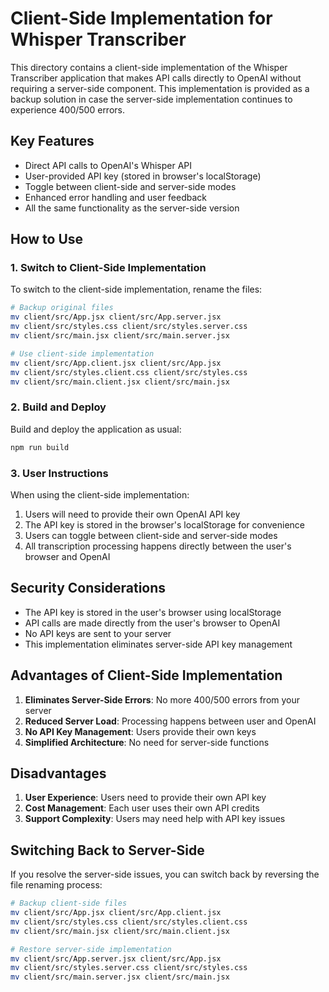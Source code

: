 # Client-Side Implementation for Whisper Transcriber

This directory contains a client-side implementation of the Whisper Transcriber application that makes API calls directly to OpenAI without requiring a server-side component. This implementation is provided as a backup solution in case the server-side implementation continues to experience 400/500 errors.

## Key Features

- Direct API calls to OpenAI's Whisper API
- User-provided API key (stored in browser's localStorage)
- Toggle between client-side and server-side modes
- Enhanced error handling and user feedback
- All the same functionality as the server-side version

## How to Use

### 1. Switch to Client-Side Implementation

To switch to the client-side implementation, rename the files:

```bash
# Backup original files
mv client/src/App.jsx client/src/App.server.jsx
mv client/src/styles.css client/src/styles.server.css
mv client/src/main.jsx client/src/main.server.jsx

# Use client-side implementation
mv client/src/App.client.jsx client/src/App.jsx
mv client/src/styles.client.css client/src/styles.css
mv client/src/main.client.jsx client/src/main.jsx
```

### 2. Build and Deploy

Build and deploy the application as usual:

```bash
npm run build
```

### 3. User Instructions

When using the client-side implementation:

1. Users will need to provide their own OpenAI API key
2. The API key is stored in the browser's localStorage for convenience
3. Users can toggle between client-side and server-side modes
4. All transcription processing happens directly between the user's browser and OpenAI

## Security Considerations

- The API key is stored in the user's browser using localStorage
- API calls are made directly from the user's browser to OpenAI
- No API keys are sent to your server
- This implementation eliminates server-side API key management

## Advantages of Client-Side Implementation

1. **Eliminates Server-Side Errors**: No more 400/500 errors from your server
2. **Reduced Server Load**: Processing happens between user and OpenAI
3. **No API Key Management**: Users provide their own keys
4. **Simplified Architecture**: No need for server-side functions

## Disadvantages

1. **User Experience**: Users need to provide their own API key
2. **Cost Management**: Each user uses their own API credits
3. **Support Complexity**: Users may need help with API key issues

## Switching Back to Server-Side

If you resolve the server-side issues, you can switch back by reversing the file renaming process:

```bash
# Backup client-side files
mv client/src/App.jsx client/src/App.client.jsx
mv client/src/styles.css client/src/styles.client.css
mv client/src/main.jsx client/src/main.client.jsx

# Restore server-side implementation
mv client/src/App.server.jsx client/src/App.jsx
mv client/src/styles.server.css client/src/styles.css
mv client/src/main.server.jsx client/src/main.jsx
```
